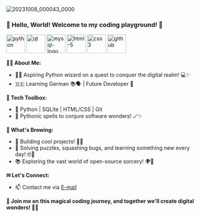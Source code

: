 ![20231008_000043_0000](https://github.com/youngling-coder/youngling-coder/assets/142408709/17bef67e-764c-41b0-bec3-84e5902131ce)


### 👋 Hello, World! Welcome to my coding playground! 🚀

<img width="50" height="50" src="https://img.icons8.com/fluency/50/python.png" alt="python"/> <img width="50" height="50" src="https://img.icons8.com/ios-filled/50/000000/qt.png" alt="qt"/> <img width="50" height="50" src="https://img.icons8.com/fluency/50/mysql-logo.png" alt="mysql-logo"/> <img width="50" height="50" src="https://img.icons8.com/fluency/50/html-5.png" alt="html-5"/> <img width="50" height="50" src="https://img.icons8.com/fluency/50/css3.png" alt="css3"/> <img width="50" height="50" src="https://img.icons8.com/fluency/50/github.png" alt="github"/>

**🧙‍♂️ About Me:**
- 👨‍💻 Aspiring Python wizard on a quest to conquer the digital realm! 💻✨
- 🇩🇪 Learning German 📚🗣️ | Future Developer 💼

**🔧 Tech Toolbox:**
- 💾 Python | SQLite | HTML/CSS | Git
- 🐍 Pythonic spells to conjure software wonders! 🪄✨

**💼 What's Brewing:**
- 🌟 Building cool projects! 💼🚀
- 🧐 Solving puzzles, squashing bugs, and learning something new every day! 🤓🐛
- 📚 Exploring the vast world of open-source sorcery! 🌍📜

**✉ Let's Connect:**
- 📫 Contact me via [E-mail](mailto:sh.dmytro@protonmail.com)

**🚀 Join me on this magical coding journey, and together we'll create digital wonders! 🌌🌟**
